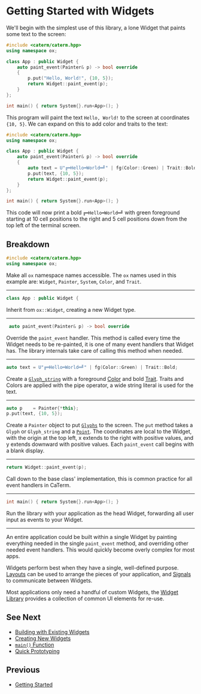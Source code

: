 # Getting Started with Widgets

We'll begin with the simplest use of this library, a lone Widget that paints
some text to the screen:

```cpp
#include <caterm/caterm.hpp>
using namespace ox;

class App : public Widget {
    auto paint_event(Painter& p) -> bool override
    {
        p.put("Hello, World!", {10, 5});
        return Widget::paint_event(p);
    }
};

int main() { return System{}.run<App>(); }
```

This program will paint the text `Hello, World!` to the screen at coordinates
`{10, 5}`. We can expand on this to add color and traits to the text:

```cpp
#include <caterm/caterm.hpp>
using namespace ox;

class App : public Widget {
    auto paint_event(Painter& p) -> bool override
    {
        auto text = U"╔═Hello═World═╝" | fg(Color::Green) | Trait::Bold;
        p.put(text, {10, 5});
        return Widget::paint_event(p);
    }
};

int main() { return System{}.run<App>(); }
```

This code will now print a bold `╔═Hello═World═╝` with green foreground
starting at 10 cell positions to the right and 5 cell positions down from the
top left of the terminal screen.

## Breakdown

```cpp
#include <caterm/caterm.hpp>
using namespace ox;
```

Make all `ox` namespace names accessible. The `ox` names used in this example
are: `Widget`, `Painter`, `System`, `Color`, and `Trait`.

---

```cpp
class App : public Widget {
```

Inherit from `ox::Widget`, creating a new Widget type.

---

```cpp
 auto paint_event(Painter& p) -> bool override
```

Override the `paint_event` handler. This method is called every time the Widget
needs to be re-painted, it is one of many event handlers that Widget has. The
library internals take care of calling this method when needed.

---

```cpp
auto text = U"╔═Hello═World═╝" | fg(Color::Green) | Trait::Bold;
```

Create a [`Glyph_string`](glyph-string.md) with a foreground [Color](colors.md)
and bold [Trait](traits.md). Traits and Colors are applied with the pipe
operator, a wide string literal is used for the text.

---

```cpp
auto p    = Painter{*this};
p.put(text, {10, 5});
```

Create a `Painter` object to put [`Glyphs`](glyph.md) to the screen. The `put`
method takes a `Glyph` or `Glyph_string` and a [`Point`](point.md). The
coordinates are local to the Widget, with the origin at the top left, x extends
to the right with positive values, and y extends downward with positive values.
Each `paint_event` call begins with a blank display.

---

```cpp
return Widget::paint_event(p);
```

Call down to the base class' implementation, this is common practice for all
event handlers in CaTerm.

---

```cpp
int main() { return System{}.run<App>(); }
```

Run the library with your application as the head Widget, forwarding all user
input as events to your Widget.

---

An entire application could be built within a single Widget by painting
everything needed in the single `paint_event` method, and overriding other
needed event handlers. This would quickly become overly complex for most apps.

Widgets perform best when they have a single, well-defined purpose.
[Layouts](layouts.md) can be used to arrange the pieces of your application, and
[Signals](signals.md) to communicate between Widgets.

Most applications only need a handful of custom Widgets, the [Widget
Library](widget.md#widget-library) provides a collection of common UI elements
for re-use.

## See Next

- [Building with Existing Widgets](building-with-existing-widgets.md)
- [Creating New Widgets](creating-new-widgets.md)
- [`main()` Function](main-function.md)
- [Quick Prototyping](quick-prototyping.md)

## Previous

- [Getting Started](getting-started.md)
